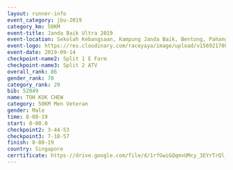 ```yaml
---
layout: runner-info 
event_category: jbu-2019 
category_km: 50KM 
event-title: Janda Baik Ultra 2019
event-location: Sekolah Kebangsaan, Kampung Janda Baik, Bentong, Pahang, Malaysia 
event-logo: https://res.cloudinary.com/raceyaya/image/upload/v1569217009/logo/janda-baik_vch1pc.jpg 
event-date: 2019-09-14 
checkpoint-name2: Split 1 E Farm 
checkpoint-name3: Split 2 ATV 
overall_rank: 86
gender_rank: 70
category_rank: 29
bib: 52049
name: TOH KOK CHEW
category: 50KM Men Veteran
gender: Male
time: 8-08-19
start: 0-00.0
checkpoint2: 3-44-53
checkpoint3: 7-18-57
finish: 8-08-19
country: Singapore
cerrtificate: https-//drive.google.com/file/d/1rfGwiGQqmvUMcy_3EYrTrQl_gnMPrIrY/view?usp=sharing
---
```

